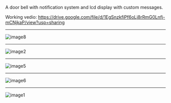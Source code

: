 A door bell with notification system and lcd display with custom messages.

Working vedio: https://drive.google.com/file/d/1EgSnzkfiPf6oLj8rRmG0Lnfj-mCNjkaP/view?usp=sharing

---
![image8](https://github.com/user-attachments/assets/e16d29cb-aa68-41fd-934f-c79f0ad7e534)


---
![image2](https://github.com/user-attachments/assets/a10f5331-7996-413c-8401-9795d019d7b9)


---
![image5](https://github.com/user-attachments/assets/ca23ba79-4a0a-4567-81fd-a8ce9eead071)


---
![image6](https://github.com/user-attachments/assets/13907688-1cde-4301-9add-74b16060b4b2)


---
![image1](https://github.com/user-attachments/assets/d88a3d17-32f9-4e30-b6b4-39f760fd2b02)
